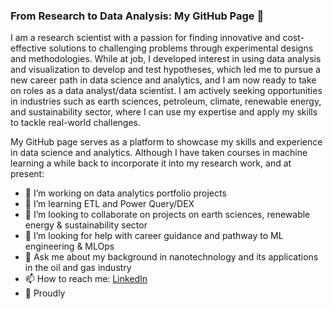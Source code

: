 ### From Research to Data Analysis: My GitHub Page 👋

I am a research scientist with a passion for finding innovative and cost-effective solutions to challenging problems through experimental designs and methodologies. While at job, I developed interest in using data analysis and visualization to develop and test hypotheses, which led me to pursue a new career path in data science and analytics, and I am now ready to take on roles as a data analyst/data scientist. I am actively seeking opportunities in industries such as earth sciences, petroleum, climate, renewable energy, and sustainability sector, where I can use my expertise and apply my skills to tackle real-world challenges.

My GitHub page serves as a platform to showcase my skills and experience in data science and analytics. Although I have taken courses in machine learning a while back to incorporate it into my research work, and at present:

- 🔭 I’m working on data analytics portfolio projects
- 🌱 I’m learning ETL and Power Query/DEX
- 👯 I’m looking to collaborate on projects on earth sciences, renewable energy & sustainability sector
- 🤔 I’m looking for help with career guidance and pathway to ML engineering & MLOps
- 💬 Ask me about my background in nanotechnology and its applications in the oil and gas industry
- 📫 How to reach me: [LinkedIn](https://www.linkedin.com/in/muhammadadil86/)
- 🌈 Proudly
